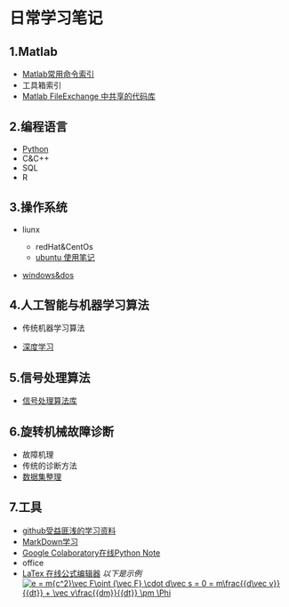 # 日常学习笔记

## 1.Matlab
* [Matlab常用命令索引](./MATLAB/Common_Command_Notes.md)
* 工具箱索引
* [Matlab FileExchange 中共享的代码库](./MATLAB/FileExchangeLibList.md)

## 2.编程语言
* [Python](./Python/PythonNotes.md) 
* C&C++
* SQL
* R

## 3.操作系统
* liunx
  * redHat&CentOs
  * [ubuntu 使用笔记](linux/ubuntu.md)

* [windows&dos](./win&dos/windows.md)

## 4.人工智能与机器学习算法
* 传统机器学习算法

* [深度学习](./DeepLearning/DLNotes.md)

## 5.信号处理算法
* [信号处理算法库](https://github.com/hustcxl/SP_Lib)

## 6.旋转机械故障诊断
* 故障机理
* 传统的诊断方法
* [数据集整理](https://github.com/hustcxl/Rotating-machine-fault-data-set)
## 7.工具
* [github受益匪浅的学习资料](./tools/githubNotes.md)
* [MarkDown学习](./tools/MarkDown.md)
* [Google Colaboratory在线Python Note](https://colab.research.google.com/notebooks/welcome.ipynb#scrollTo=5fCEDCU_qrC0)
* office  
* [LaTex 在线公式编辑器](https://www.codecogs.com/eqnedit.php)
  *以下是示例*  
<a href="https://www.codecogs.com/eqnedit.php?latex=e&space;=&space;m{c^2}\vec&space;F\oint&space;{\vec&space;F}&space;\cdot&space;d\vec&space;s&space;=&space;0&space;=&space;m\frac{{d\vec&space;v}}{{dt}}&space;&plus;&space;\vec&space;v\frac{{dm}}{{dt}}&space;\pm&space;\Phi" target="_blank"><img src="https://latex.codecogs.com/gif.latex?e&space;=&space;m{c^2}\vec&space;F\oint&space;{\vec&space;F}&space;\cdot&space;d\vec&space;s&space;=&space;0&space;=&space;m\frac{{d\vec&space;v}}{{dt}}&space;&plus;&space;\vec&space;v\frac{{dm}}{{dt}}&space;\pm&space;\Phi" title="e = m{c^2}\vec F\oint {\vec F} \cdot d\vec s = 0 = m\frac{{d\vec v}}{{dt}} + \vec v\frac{{dm}}{{dt}} \pm \Phi" /></a>
